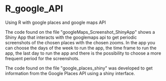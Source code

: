 # R_google_API

Using R with google places and google maps API

The code found on the file "googleMaps_Screenshot_ShinyApp" shows a Shiny App that interacts with the googlemaps api to get periodic screenshots of the chosen places with the chosen zooms. In the app you can choose the days of the week to run the app, the time frame to run the app, the last day to run the app and there is the possibility to choose a more frequent period for the screenshots.

The code found on the file "google_places_shiny" was developed to get information from the Google Places API using a shiny interface.
